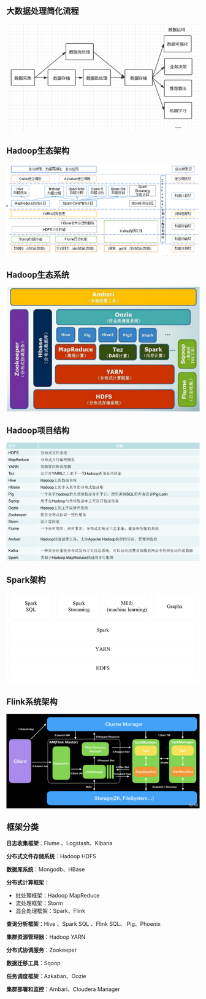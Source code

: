 ## 大数据处理简化流程

![img](./images/大数据处理简化流程.png)

## Hadoop生态架构

![img](./images/hadoop生态架构.PNG)

## Hadoop生态系统

![img](./images/Hadoop生态系统.PNG)

## Hadoop项目结构

![img](./images/Hadoop项目结构.PNG)

## Spark架构

![images](./images/Spark架构.PNG)

## Flink系统架构

![img](./images/Flink.png)

## 框架分类

**日志收集框架**：Flume 、Logstash、Kibana

**分布式文件存储系统**：Hadoop HDFS

**数据库系统**：Mongodb、HBase

**分布式计算框架**：

- 批处理框架：Hadoop MapReduce
- 流处理框架：Storm
- 混合处理框架：Spark、Flink

**查询分析框架**：Hive 、Spark SQL 、Flink SQL、 Pig、Phoenix 

**集群资源管理器**：Hadoop YARN

**分布式协调服务**：Zookeeper

**数据迁移工具**：Sqoop

**任务调度框架**：Azkaban、Oozie

**集群部署和监控**：Ambari、Cloudera Manager

